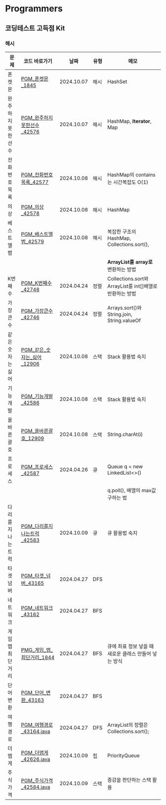 # Programmers
## 코딩테스트 고득점 Kit
### 해시
| 문제         | 코드 바로가기                                         | 날짜         | 유형  | 메모                                            |
|------------|-------------------------------------------------|------------|-----|-----------------------------------------------|
| 폰켓몬        | [PGM_폰켓몬_1845](PGM_폰켓몬_1845.java)               | 2024.10.07 | 해시  | HashSet                                       |
| 완주하지 못한 선수 | [PGM_완주하지못한선수_42576](PGM_완주하지못한선수_42576.java)   | 2024.10.07 | 해시  | HashMap, **Iterator**, Map                    |
| 전화번호 목록    | [PGM_전화번호목록_42577](PGM_전화번호목록_42577.java)       | 2024.10.08 | 해시  | HashMap의 contains는 시간복잡도 O(1)                 |
| 의상         | [PGM_의상_42578](PGM_의상_42578.java)               | 2024.10.08 | 해시  | HashMap                                       |
| 베스트앨범      | [PGM_베스트앨범_42579](PGM_베스트앨범_42579.java)         | 2024.10.08 | 해시  | 복잡한 구조의 HashMap, Collections.sort(),          |
|            |                                                 |            |     | **ArrayList를 array로** 변환하는 방법                 |
| K번째 수      | [PGM_K번째수_42748](PGM_K번째수_42748.java)           | 2024.04.24 | 정렬  | Collections.sort와 ArrayList를 int[]배열로 반환하는 방법 |
| 가장 큰 수     | [PGM_가장큰수_42746](PGM_가장큰수_42746.java)           | 2024.04.24 | 정렬  | Arrays.sort()와 String.join, String.valueOf    |
| 같은 숫자는 싫어  | [PGM_같은_숫자는_싫어_12906](PGM_같은_숫자는_싫어_12906.java) | 2024.10.08 | 스택  | Stack 활용법 숙지                                  |
| 기능 개발      | [PGM_기능개발_42586](PGM_기능개발_42586.java)           | 2024.10.08 | 스택  | Stack 활용법 숙지                                  |
| 올바른 괄호     | [PGM_올바른괄호_12909](PGM_올바른괄호_12909.java)         | 2024.10.08 | 스택  | String.charAt(i)                              |                                                  
| 프로세스       | [PGM_프로세스_42587](PGM_프로세스_42587.java)           | 2024.04.26 | 큐   | Queue<Integer> q = new LinkedList<>()         |                                                  
|            |                                                 |            |     | q.poll(), 배열의 max값 구하는 법                      |
| 다리를 지나는 트럭 | [PGM_다리를지나는트럭_42583](PGM_다리를지나는트럭_42583.java)   | 2024.10.09 | 큐   | 큐 활용법 숙지                                      |
| 타겟 넘버      | [PGM_타겟_넘버_43165](PGM_타겟_넘버_43165.java)         | 2024.04.27 | DFS |                                               |
| 네트워크       | [PGM_네트워크_43162](PGM_네트워크_43162.java)           | 2024.04.27 | BFS |                                               |
| 게임 맵 최단거리  | [PMG_게임_맵_최단거리_1844](PMG_게임_맵_최단거리_1844.java)   | 2024.04.27 | BFS | 큐에 좌표 정보 넣을 때 새로운 클래스 만들어 넣는 방식               |
| 단어 변환      | [PGM_단어_변환_43163](PGM_단어_변환_43163.java)         | 2024.04.27 | BFS |                                               |
| 여행경로       | [PGM_여행경로_43164.java](PGM_여행경로_43164.java)      | 2024.04.27 | DFS | ArrayList의 정렬은 Collections.sort();            |
| 더맵게        | [PGM_더맵게_42626.java](PGM_더맵게_42626.java)        | 2024.10.09 | 힙   | PriorityQueue<T>                              |
| 주식가격       | [PGM_주식가격_42584.java](PGM_주식가격_42584.java)      | 2024.10.09 | 스택  | 증감을 판단하는 스택 활용                                |

